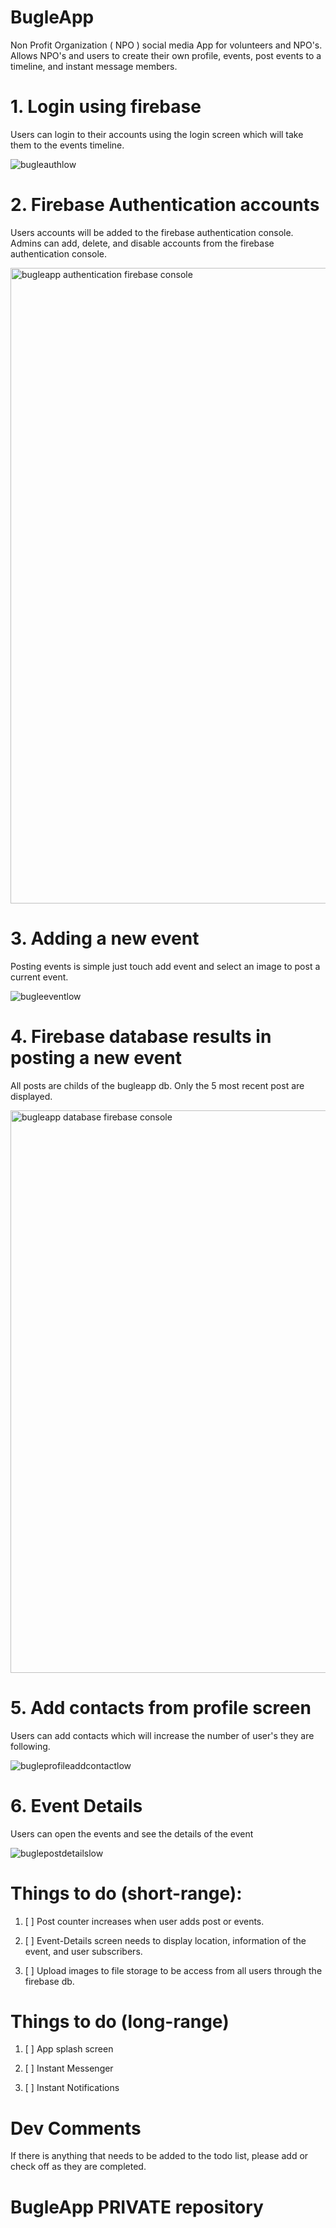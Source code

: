 # BugleApp
Non Profit Organization ( NPO ) social media App for volunteers and NPO's.  Allows NPO's and users to create their own profile, events, post events to a timeline, and instant message members. 

# 1. Login using firebase
Users can login to their accounts using the login screen 
which will take them to the events timeline.

![bugleauthlow](https://user-images.githubusercontent.com/6371329/47967627-6ce69100-e02d-11e8-8d8e-5fc9e773abc8.gif)

# 2. Firebase Authentication accounts
Users accounts will be added to the firebase authentication console.  Admins can add, delete, and disable accounts from the firebase authentication console.

<img width="1017" alt="bugleapp authentication firebase console" src="https://user-images.githubusercontent.com/6371329/47968607-9e198e00-e03a-11e8-9c80-cf4783ff3535.png">

# 3. Adding a new event
Posting events is simple just touch add event and select an image to post a current event.

![bugleeventlow](https://user-images.githubusercontent.com/6371329/47968454-48dc7d00-e038-11e8-80e1-46b3636cf9e6.gif)

# 4. Firebase database results in posting a new event
All posts are childs of the bugleapp db. 
Only the 5 most recent post are displayed.

<img width="900" alt="bugleapp database firebase console" src="https://user-images.githubusercontent.com/6371329/47968549-a3c2a400-e039-11e8-881a-49f3638afd5c.png">

# 5. Add contacts from profile screen
Users can add contacts which will increase the number of user's they are following.

![bugleprofileaddcontactlow](https://user-images.githubusercontent.com/6371329/47968686-5d6e4480-e03b-11e8-99cd-85f783e71463.gif)

# 6. Event Details
Users can open the events and see the details of the event

![buglepostdetailslow](https://user-images.githubusercontent.com/6371329/47968882-e25a5d80-e03d-11e8-8c87-f530d8a69398.gif)




# Things to do (short-range):

1. [ ] Post counter increases when user adds post or events.

2. [ ] Event-Details screen needs to display location, information of the event, and user subscribers.

3. [ ] Upload images to file storage to be access from all users through the firebase db.



# Things to do  (long-range)
1. [ ] App splash screen

2. [ ] Instant Messenger

3. [ ] Instant Notifications

# Dev Comments

If there is anything that needs to be added to the todo list, please add or check off as they are completed.

# BugleApp PRIVATE repository
